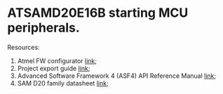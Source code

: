 # ATSAMD20E16B starting MCU peripherals.
Resources:
1) Atmel FW configurator [link](https://start.atmel.com/#); <br/>
2) Project export guide [link](https://onlinedocs.microchip.com/pr/GUID-4E095027-601A-4343-844F-2034603B4C9C-en-US-4/index.html?GUID-AB6C30C2-90EB-4F75-843D-ED9EC099F76C); <br/>
3) Advanced Software Framework 4 (ASF4) API Reference Manual [link](https://ww1.microchip.com/downloads/en/DeviceDoc/50002633B.pdf); <br/>
4) SAM D20 family datasheet [link](https://ww1.microchip.com/downloads/en/DeviceDoc/SAM-D20-Family-Data-Sheet-DS60001504E.pdf); <br/>
